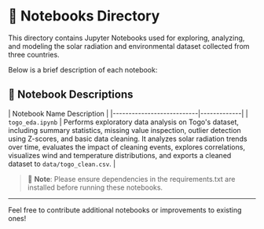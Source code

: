 # 📓 Notebooks Directory

This directory contains Jupyter Notebooks used for exploring, analyzing, and modeling the solar radiation and environmental dataset collected from three countries.

Below is a brief description of each notebook:

## 📁 Notebook Descriptions

| Notebook Name              Description |
|---------------------------|-------------|
| `togo_eda.ipynb`          | Performs exploratory data analysis on Togo's dataset, including summary statistics, missing value inspection, outlier detection using     Z-scores, and basic data cleaning. It analyzes solar radiation trends over time, evaluates the impact of cleaning events, explores correlations, visualizes wind and temperature distributions, and exports a cleaned dataset to `data/togo_clean.csv`. |


> 📌 **Note**: Please ensure dependencies in the requirements.txt are installed before running these notebooks.

---

Feel free to contribute additional notebooks or improvements to existing ones!
